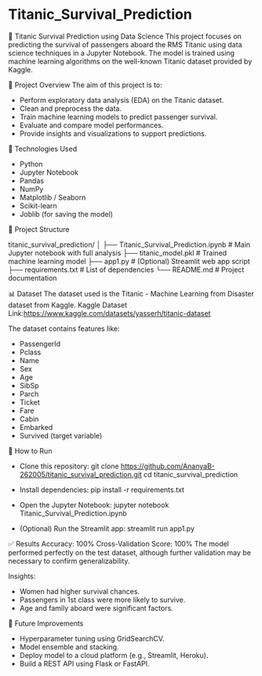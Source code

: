 # Titanic_Survival_Prediction

🚢 Titanic Survival Prediction using Data Science
This project focuses on predicting the survival of passengers aboard the RMS Titanic using data science techniques in a Jupyter Notebook. The model is trained using machine learning algorithms on the well-known Titanic dataset provided by Kaggle.

📌 Project Overview
The aim of this project is to:
* Perform exploratory data analysis (EDA) on the Titanic dataset.
* Clean and preprocess the data.
* Train machine learning models to predict passenger survival.
* Evaluate and compare model performances.
* Provide insights and visualizations to support predictions.

🧠 Technologies Used
* Python
* Jupyter Notebook
* Pandas
* NumPy
* Matplotlib / Seaborn
* Scikit-learn
* Joblib (for saving the model)

📂 Project Structure

titanic_survival_prediction/
│
├── Titanic_Survival_Prediction.ipynb     # Main Jupyter notebook with full analysis
├── titanic_model.pkl                     # Trained machine learning model
├── app1.py                               # (Optional) Streamlit web app script
├── requirements.txt                      # List of dependencies
└── README.md                             # Project documentation

📊 Dataset
The dataset used is the Titanic - Machine Learning from Disaster dataset from Kaggle.
Kaggle Dataset Link:https://www.kaggle.com/datasets/yasserh/titanic-dataset

The dataset contains features like:
* PassengerId
* Pclass
* Name
* Sex
* Age
* SibSp
* Parch
* Ticket
* Fare
* Cabin
* Embarked
* Survived (target variable)

🚀 How to Run
- Clone this repository:
  git clone https://github.com/AnanyaB-262005/titanic_survival_prediction.git
  cd titanic_survival_prediction

- Install dependencies:
  pip install -r requirements.txt
  
- Open the Jupyter Notebook:
  jupyter notebook Titanic_Survival_Prediction.ipynb
  
- (Optional) Run the Streamlit app:
   streamlit run app1.py

✅ Results
Accuracy: 100%
Cross-Validation Score: 100%
The model performed perfectly on the test dataset, although further validation may be necessary to confirm generalizability.

Insights:
 * Women had higher survival chances.
 * Passengers in 1st class were more likely to survive.
 * Age and family aboard were significant factors.

📌 Future Improvements
* Hyperparameter tuning using GridSearchCV.
* Model ensemble and stacking.
* Deploy model to a cloud platform (e.g., Streamlit, Heroku).
* Build a REST API using Flask or FastAPI.
